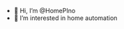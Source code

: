 - 👋 Hi, I’m @HomePIno
- 👀 I’m interested in home automation

<!---
HomePIno/HomePIno is a ✨ special ✨ repository because its `README.md` (this file) appears on your GitHub profile.
You can click the Preview link to take a look at your changes.
--->
